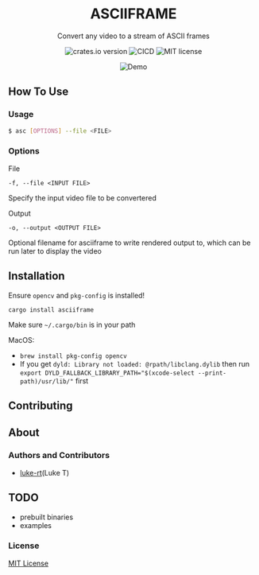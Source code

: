 <h1 align="center">ASCIIFRAME</h1>
<p align="center">Convert any video to a stream of ASCII frames<p>
<p align="center">
    <img href="https://crates.io/crates/asciiframe" src="https://img.shields.io/crates/v/asciiframe?style=for-the-badge" alt="crates.io version">
    <img href="https://github.com/luke-rt/asciiframe/actions/workflows/CICD.yml" src="https://img.shields.io/github/workflow/status/luke-rt/asciiframe/CICD?style=for-the-badge" alt="CICD">
    <img href="https://github.com/luke-rt/asciiframe/blob/main/LICENSE" src="https://img.shields.io/github/license/luke-rt/asciiframe?style=for-the-badge" alt="MIT license">
</p>
<p align="center">
    <img href="https://github.com/luke-rt/asciiframe/blob/main/docs/demo.gif" src="https://github.com/luke-rt/asciiframe/blob/main/docs/demo.gif" alt="Demo">
</p>

## How To Use
### Usage
```sh
$ asc [OPTIONS] --file <FILE>
```

### Options
File
```
-f, --file <INPUT FILE>
```
Specify the input video file to be convertered

Output
```
-o, --output <OUTPUT FILE>
```
Optional filename for asciiframe to write rendered output to, which can be run later to display the video

## Installation
Ensure `opencv` and `pkg-config` is installed!
```
cargo install asciiframe
```
Make sure `~/.cargo/bin` is in your path

MacOS:
- `brew install pkg-config opencv`
- If you get `dyld: Library not loaded: @rpath/libclang.dylib` then run `export DYLD_FALLBACK_LIBRARY_PATH="$(xcode-select --print-path)/usr/lib/"` first

## Contributing

## About
### Authors and Contributors
- [luke-rt](https://github.com/luke-rt)(Luke T)

## TODO
- prebuilt binaries
- examples

### License
[MIT License](https://github.com/luke-rt/asciiframe/blob/main/LICENSE)
